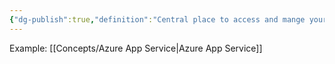 ```yaml
---
{"dg-publish":true,"definition":"Central place to access and mange your api","tags":["concept/SRE/cloud"],"creation_date":"2024-05-02 17:01","permalink":"/concepts/api-gateway/","dgPassFrontmatter":true}
---
```


Example: [[Concepts/Azure App Service\|Azure App Service]]